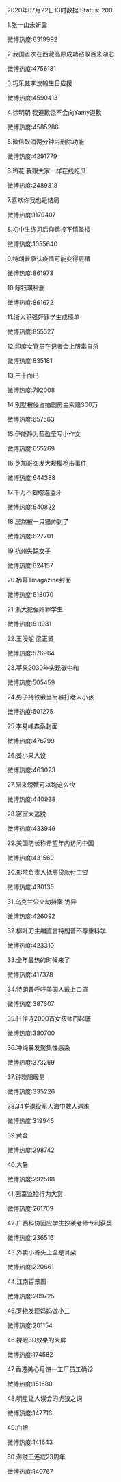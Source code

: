 2020年07月22日13时数据
Status: 200

1.张一山宋妍霏

微博热度:6319992

2.我国首次在西藏高原成功钻取百米湖芯

微博热度:4756181

3.巧乐兹李汶翰生日应援

微博热度:4590413

4.徐明朝 我道歉但不会向Yamy道歉

微博热度:4585286

5.微信取消两分钟内删除功能

微博热度:4291779

6.玲花 我跟大家一样在线吃瓜

微博热度:2489318

7.喜欢你我也是结局

微博热度:1179407

8.初中生练习后仰跳投不慎坠楼

微博热度:1055640

9.特朗普承认疫情可能变得更糟

微博热度:861973

10.陈钰琪秒删

微博热度:861672

11.浙大犯强奸罪学生成绩单

微博热度:855527

12.印度女官员在记者会上服毒自杀

微博热度:835181

13.三十而已

微博热度:792008

14.别墅被侵占拍剧房主索赔300万

微博热度:657563

15.伊能静为蓝盈莹写小作文

微博热度:655269

16.芝加哥突发大规模枪击事件

微博热度:644388

17.千万不要瞎连蓝牙

微博热度:640822

18.居然被一只猫帅到了

微博热度:627701

19.杭州失踪女子

微博热度:624157

20.杨幂Tmagazine封面

微博热度:618070

21.浙大犯强奸罪学生

微博热度:611981

22.王漫妮 梁正贤

微博热度:576964

23.苹果2030年实现碳中和

微博热度:505459

24.男子持铁锹当街暴打老人小孩

微博热度:501275

25.李易峰森系封面

微博热度:476799

26.姜小果人设

微博热度:463023

27.原来螃蟹可以跑这么快

微博热度:440938

28.密室大逃脱

微博热度:433949

29.美国防长称希望年内访问中国

微博热度:431569

30.影院负责人抵房贷款付工资

微博热度:430135

31.乌克兰公交劫持案 诡异

微博热度:426092

32.柳叶刀主编直言特朗普不尊重科学

微博热度:423310

33.全年最热的时候来了

微博热度:417378

34.特朗普呼吁美国人戴上口罩

微博热度:387607

35.日作诗2000首女孩师门起底

微博热度:380700

36.冲绳暴发聚集性感染

微博热度:373269

37.钟晓阳暖男

微博热度:335226

38.34岁退役军人海中救人遇难

微博热度:319946

39.黄金

微博热度:298742

40.大暑

微博热度:292588

41.密室监控行为大赏

微博热度:261709

42.广西科协回应学生抄袭老师专利获奖

微博热度:236516

43.外卖小哥头上全是耳朵

微博热度:220661

44.江南百景图

微博热度:209725

45.罗艳发现妈妈做小三

微博热度:201154

46.裸眼3D效果的大屏

微博热度:174582

47.香港美心月饼一工厂员工确诊

微博热度:151680

48.明星让人误会的虎狼之词

微博热度:147716

49.白银

微博热度:141643

50.海贼王连载23周年

微博热度:140767

